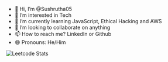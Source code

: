 - 👋 Hi, I’m @Sushrutha05
- 👀 I’m interested in Tech
- 🌱 I’m currently learning JavaScript, Ethical Hacking and AWS
- 💞️ I’m looking to collaborate on anything
- 📫 How to reach me? LinkedIn or Github
- 😄 Pronouns: He/Him

![Leetcode Stats](https://leetcard.jacoblin.cool/Sushrutha_?ext=heatmap)

<!---
Sushrutha05/Sushrutha05 is a ✨ special ✨ repository because its `README.md` (this file) appears on your GitHub profile.
You can click the Preview link to take a look at your changes.
--->
